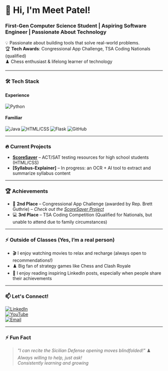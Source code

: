 # 👋 Hi, I'm Meet Patel!  
### **First-Gen Computer Science Student | Aspiring Software Engineer | Passionate About Technology**  

💡 Passionate about building tools that solve real-world problems.  
🏆 **Tech Awards**: Congressional App Challenge, TSA Coding Nationals (qualified)  
♟️ Chess enthusiast & lifelong learner of technology  

---

### 🛠️ **Tech Stack**  
#### **Experience**  
![Python](https://img.shields.io/badge/Python-3776AB?logo=python&logoColor=white)

#### **Familiar**  
![Java](https://img.shields.io/badge/Java-007396?logo=java&logoColor=white)
![HTML/CSS](https://img.shields.io/badge/HTML5-E34F26?logo=html5&logoColor=white)
![Flask](https://img.shields.io/badge/Flask-000000?logo=flask&logoColor=white)
![GitHub](https://img.shields.io/badge/GitHub-181717?logo=github&logoColor=white)

---

### 🔥 **Current Projects**  
- **[ScoreSaver](https://github.com/MeetPatel-tiger/Congressional-App-Challange)** – ACT/SAT testing resources for high school students (HTML/CSS)  
- **[Syllabus-Explainer]** – In progress: an OCR + AI tool to extract and summarize syllabus content  

---

### 🏆 **Achievements**  
- 🥈 **2nd Place** – Congressional App Challenge (awarded by Rep. Brett Guthrie) – *Check out the [ScoreSaver Project](https://github.com/MeetPatel-tiger/Congressional-App-Challange)*  
- 💻 **3rd Place** – TSA Coding Competition (Qualified for Nationals, but unable to attend due to family circumstances)  

---

### ⚡ **Outside of Classes (Yes, I’m a real person)**  
- 🎬 I enjoy watching movies to relax and recharge (always open to recommendations!)  
- ♟️ Big fan of strategy games like Chess and Clash Royale  
- 📖 I enjoy reading inspiring LinkedIn posts, especially when people share their achievements  

---

### 📫 **Let's Connect!**  
[![LinkedIn](https://img.shields.io/badge/LinkedIn-0A66C2?logo=linkedin&logoColor=white)](https://linkedin.com/in/meet-patel-439bb72b1/)  
[![YouTube](https://img.shields.io/badge/YouTube-FF0000?logo=youtube&logoColor=white)](https://youtube.com/@CompileWithMeet)  
[![Email](https://img.shields.io/badge/Email-D14836?logo=gmail&logoColor=white)](mailto:your-email@example.com)  

---

### ⚡ **Fun Fact**  
> *"I can recite the Sicilian Defense opening moves blindfolded!"* ♟️  
> *Always willing to help, just ask!*  
> *Consistently learning and growing*  
